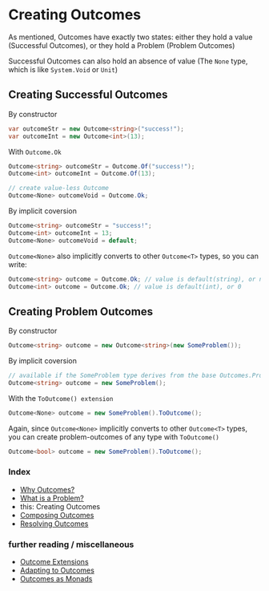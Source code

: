 
# Creating Outcomes
As mentioned, Outcomes have exactly two states: either they hold a value (Successful Outcomes), or they hold a Problem (Problem Outcomes) 

Successful Outcomes can also hold an absence of value (The `None` type, which is like `System.Void` or `Unit`)

## Creating Successful Outcomes
By constructor
```csharp
var outcomeStr = new Outcome<string>("success!");
var outcomeInt = new Outcome<int>(13);
```

With `Outcome.Ok`
```csharp
Outcome<string> outcomeStr = Outcome.Of("success!");
Outcome<int> outcomeInt = Outcome.Of(13);

// create value-less Outcome
Outcome<None> outcomeVoid = Outcome.Ok;
```

By implicit coversion
```csharp
Outcome<string> outcomeStr = "success!";
Outcome<int> outcomeInt = 13;
Outcome<None> outcomeVoid = default;
```

`Outcome<None>` also implicitly converts to other `Outcome<T>` types, so you can write:
```csharp
Outcome<string> outcome = Outcome.Ok; // value is default(string), or null
Outcome<int> outcome = Outcome.Ok; // value is default(int), or 0
```

## Creating Problem Outcomes

By constructor
```csharp
Outcome<string> outcome = new Outcome<string>(new SomeProblem());
```

By implicit coversion
```csharp
// available if the SomeProblem type derives from the base Outcomes.Problem type
Outcome<string> outcome = new SomeProblem();
```

With the `ToOutcome() extension`
```csharp
Outcome<None> outcome = new SomeProblem().ToOutcome();
```

Again, since `Outcome<None>` implicitly converts to other `Outcome<T>` types, 
you can create problem-outcomes of any type with `ToOutcome()`
```csharp
Outcome<bool> outcome = new SomeProblem().ToOutcome();
```

### Index
- [Why Outcomes?](../readme.md)
- [What is a Problem?](what-is-a-problem.md)
- this: Creating Outcomes
- [Composing Outcomes](composing-outcomes.md)
- [Resolving Outcomes](resolving-outcomes.md)

### further reading / miscellaneous
- [Outcome Extensions](outcome-extensions.md)
- [Adapting to Outcomes](outcome-adaptation.md)
- [Outcomes as Monads](outcomes-as-monads.md)